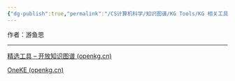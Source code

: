 ```yaml
---
{"dg-publish":true,"permalink":"/CS计算机科学/知识图谱/KG Tools/KG 相关工具/","noteIcon":"","created":"2024-04-19T13:28:20.150+08:00","updated":"2024-04-24T00:26:58.000+08:00"}
---
```



作者：游鱼思

---

[精选工具 – 开放知识图谱 (openkg.cn)](http://openkg.cn/tool/)

[OneKE (openkg.cn)](http://oneke.openkg.cn/)